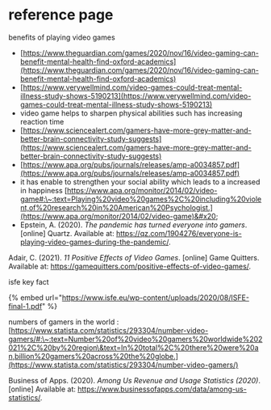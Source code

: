 # reference page



benefits of playing video games

* [https://www.theguardian.com/games/2020/nov/16/video-gaming-can-benefit-mental-health-find-oxford-academics](https://www.theguardian.com/games/2020/nov/16/video-gaming-can-benefit-mental-health-find-oxford-academics)
* [https://www.verywellmind.com/video-games-could-treat-mental-illness-study-shows-5190213](https://www.verywellmind.com/video-games-could-treat-mental-illness-study-shows-5190213)
* video game helps to sharpen physical abilities    such has increasing  reaction time&#x20;
* [https://www.sciencealert.com/gamers-have-more-grey-matter-and-better-brain-connectivity-study-suggests](https://www.sciencealert.com/gamers-have-more-grey-matter-and-better-brain-connectivity-study-suggests)
* [https://www.apa.org/pubs/journals/releases/amp-a0034857.pdf](https://www.apa.org/pubs/journals/releases/amp-a0034857.pdf)
* it has enable to strengthen your social ability which leads to  a increased in happiness [https://www.apa.org/monitor/2014/02/video-game#:\~:text=Playing%20video%20games%2C%20including%20violent,of%20research%20in%20American%20Psychologist.](https://www.apa.org/monitor/2014/02/video-game)&#x20;
* Epstein, A. (2020). _The pandemic has turned everyone into gamers_. \[online] Quartz. Available at: https://qz.com/1904276/everyone-is-playing-video-games-during-the-pandemic/.

Adair, C. (2021). _11 Positive Effects of Video Games_. \[online] Game Quitters. Available at: https://gamequitters.com/positive-effects-of-video-games/.

isfe  key fact&#x20;

{% embed url="https://www.isfe.eu/wp-content/uploads/2020/08/ISFE-final-1.pdf" %}

numbers of gamers in the world : [https://www.statista.com/statistics/293304/number-video-gamers/#:\~:text=Number%20of%20video%20gamers%20worldwide%202021%2C%20by%20region\&text=In%20total%2C%20there%20were%20an,billion%20gamers%20across%20the%20globe.](https://www.statista.com/statistics/293304/number-video-gamers/)

Business of Apps. (2020). _Among Us Revenue and Usage Statistics (2020)_. \[online] Available at: https://www.businessofapps.com/data/among-us-statistics/.
